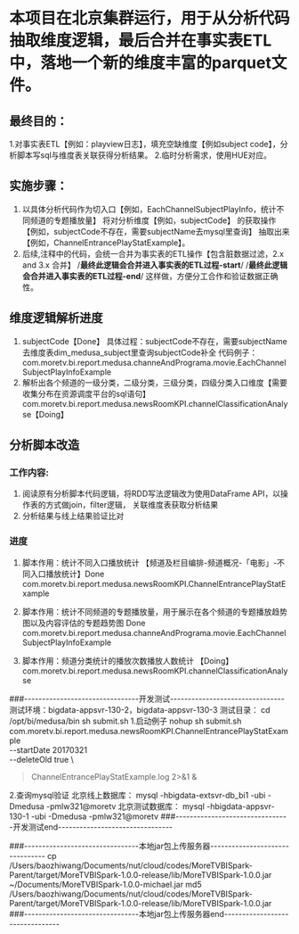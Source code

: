 # 本项目在北京集群运行，用于从分析代码抽取维度逻辑，最后合并在事实表ETL中，落地一个新的维度丰富的parquet文件。

## 最终目的：
1.对事实表ETL【例如：playview日志】，填充空缺维度【例如subject code】，分析脚本写sql与维度表关联获得分析结果。
2.临时分析需求，使用HUE对应。

## 实施步骤：
1. 以具体分析代码作为切入口【例如，EachChannelSubjectPlayInfo，统计不同频道的专题播放量】
将对分析维度【例如，subjectCode】 的获取操作【例如，subjectCode不存在，需要subjectName去mysql里查询】
抽取出来【例如，ChannelEntrancePlayStatExample】。
2. 后续,注释中的代码，会统一合并为事实表的ETL操作【包含脏数据过滤，2.x and 3.x 合并】
/**最终此逻辑会合并进入事实表的ETL过程-start**/
/**最终此逻辑会合并进入事实表的ETL过程-end**/
这样做，方便分工合作和验证数据正确性。


## 维度逻辑解析进度
1. subjectCode【Done】
具体过程：subjectCode不存在，需要subjectName去维度表dim_medusa_subject里查询subjectCode补全
代码例子：
com.moretv.bi.report.medusa.channeAndPrograma.movie.EachChannelSubjectPlayInfoExample
2. 解析出各个频道的一级分类，二级分类，三级分类，四级分类入口维度【需要收集分布在资源调度平台的sql语句】
com.moretv.bi.report.medusa.newsRoomKPI.channelClassificationAnalyse【Doing】

## 分析脚本改造
### 工作内容:
1. 阅读原有分析脚本代码逻辑，将RDD写法逻辑改为使用DataFrame API，以操作表的方式做join，filter逻辑，
   关联维度表获取分析结果
2. 分析结果与线上结果验证比对

### 进度
1. 脚本作用：统计不同入口播放统计 【频道及栏目编排-频道概况-「电影」-不同入口播放统计】Done
com.moretv.bi.report.medusa.newsRoomKPI.ChannelEntrancePlayStatExample

2. 脚本作用：统计不同频道的专题播放量，用于展示在各个频道的专题播放趋势图以及内容评估的专题趋势图 Done
com.moretv.bi.report.medusa.channeAndPrograma.movie.EachChannelSubjectPlayInfoExample

3. 脚本作用：频道分类统计的播放次数播放人数统计 【Doing】
com.moretv.bi.report.medusa.newsRoomKPI.channelClassificationAnalyse



###--------------------------------开发测试--------------------------------
测试环境：bigdata-appsvr-130-2，bigdata-appsvr-130-3
测试目录：
cd /opt/bi/medusa/bin
sh submit.sh
1.启动例子
nohup sh submit.sh com.moretv.bi.report.medusa.newsRoomKPI.ChannelEntrancePlayStatExample \
  --startDate 20170321 \
  --deleteOld true     \
  >ChannelEntrancePlayStatExample.log 2>&1 &

2.查询mysql验证
北京线上数据库：
mysql -hbigdata-extsvr-db_bi1 -ubi -Dmedusa -pmlw321@moretv
北京测试数据库：
mysql -hbigdata-appsvr-130-1 -ubi -Dmedusa -pmlw321@moretv
###--------------------------------开发测试end--------------------------------

###--------------------------------本地jar包上传服务器--------------------------------
cp /Users/baozhiwang/Documents/nut/cloud/codes/MoreTVBISpark-Parent/target/MoreTVBISpark-1.0.0-release/lib/MoreTVBISpark-1.0.0.jar ~/Documents/MoreTVBISpark-1.0.0-michael.jar
md5 /Users/baozhiwang/Documents/nut/cloud/codes/MoreTVBISpark-Parent/target/MoreTVBISpark-1.0.0-release/lib/MoreTVBISpark-1.0.0.jar
###--------------------------------本地jar包上传服务器end--------------------------------
